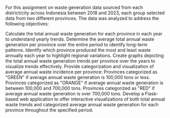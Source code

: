 For this assignment on waste generation data sourced from each district/city across Indonesia between 2018 and 2023, each group selected data from two different provinces. The data was analyzed to address the following objectives:

Calculate the total annual waste generation for each province in each year to understand yearly trends.
Determine the average total annual waste generation per province over the entire period to identify long-term patterns.
Identify which province produced the most and least waste annually each year to highlight regional variations.
Create graphs depicting the total annual waste generation trends per province over the years to visualize trends effectively.
Provide categorization and visualization of average annual waste incidence per province:
Provinces categorized as "GREEN" if average annual waste generation is 100,000 tons or less.
Provinces categorized as "ORANGE" if average annual waste generation is between 100,000 and 700,000 tons.
Provinces categorized as "RED" if average annual waste generation is over 700,000 tons.
Develop a Flask-based web application to offer interactive visualizations of both total annual waste trends and categorized average annual waste generation for each province throughout the specified period.

